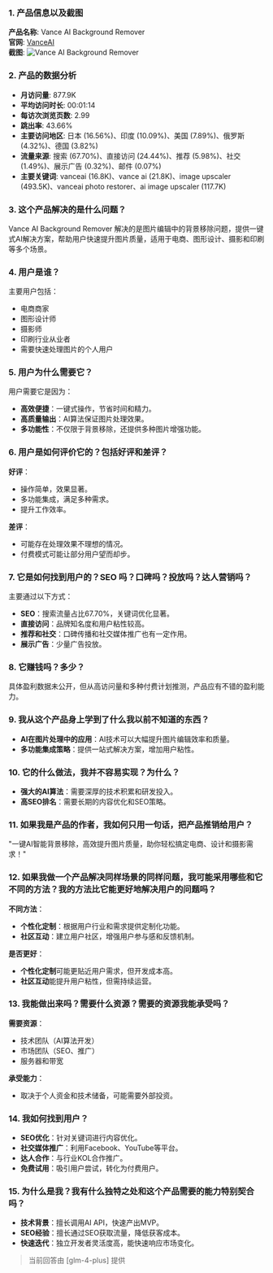 ### 1. 产品信息以及截图

**产品名称**: Vance AI Background Remover  
**官网**: [VanceAI](https://vanceai.com)  
**截图**: ![Vance AI Background Remover](https://cdn-images.toolify.ai/169150986001924174.jpg)

### 2. 产品的数据分析

- **月访问量**: 877.9K
- **平均访问时长**: 00:01:14
- **每访次浏览页数**: 2.99
- **跳出率**: 43.66%
- **主要访问地区**: 日本 (16.56%)、印度 (10.09%)、美国 (7.89%)、俄罗斯 (4.32%)、德国 (3.82%)
- **流量来源**: 搜索 (67.70%)、直接访问 (24.44%)、推荐 (5.98%)、社交 (1.49%)、展示广告 (0.32%)、邮件 (0.07%)
- **主要关键词**: vanceai (16.8K)、vance ai (21.8K)、image upscaler (493.5K)、vanceai photo restorer、ai image upscaler (117.7K)

### 3. 这个产品解决的是什么问题？

Vance AI Background Remover 解决的是图片编辑中的背景移除问题，提供一键式AI解决方案，帮助用户快速提升图片质量，适用于电商、图形设计、摄影和印刷等多个场景。

### 4. 用户是谁？

主要用户包括：
- 电商商家
- 图形设计师
- 摄影师
- 印刷行业从业者
- 需要快速处理图片的个人用户

### 5. 用户为什么需要它？

用户需要它是因为：
- **高效便捷**：一键式操作，节省时间和精力。
- **高质量输出**：AI算法保证图片处理效果。
- **多功能性**：不仅限于背景移除，还提供多种图片增强功能。

### 6. 用户是如何评价它的？包括好评和差评？

**好评**：
- 操作简单，效果显著。
- 多功能集成，满足多种需求。
- 提升工作效率。

**差评**：
- 可能存在处理效果不理想的情况。
- 付费模式可能让部分用户望而却步。

### 7. 它是如何找到用户的？SEO 吗？口碑吗？投放吗？达人营销吗？

主要通过以下方式：
- **SEO**：搜索流量占比67.70%，关键词优化显著。
- **直接访问**：品牌知名度和用户粘性较高。
- **推荐和社交**：口碑传播和社交媒体推广也有一定作用。
- **展示广告**：少量广告投放。

### 8. 它赚钱吗？多少？

具体盈利数据未公开，但从高访问量和多种付费计划推测，产品应有不错的盈利能力。

### 9. 我从这个产品身上学到了什么我以前不知道的东西？

- **AI在图片处理中的应用**：AI技术可以大幅提升图片编辑效率和质量。
- **多功能集成策略**：提供一站式解决方案，增加用户粘性。

### 10. 它的什么做法，我并不容易实现？为什么？

- **强大的AI算法**：需要深厚的技术积累和研发投入。
- **高SEO排名**：需要长期的内容优化和SEO策略。

### 11. 如果我是产品的作者，我如何只用一句话，把产品推销给用户？

"一键AI智能背景移除，高效提升图片质量，助你轻松搞定电商、设计和摄影需求！"

### 12. 如果我做一个产品解决同样场景的同样问题，我可能采用哪些和它不同的方法？我的方法比它能更好地解决用户的问题吗？

**不同方法**：
- **个性化定制**：根据用户行业和需求提供定制化功能。
- **社区互动**：建立用户社区，增强用户参与感和反馈机制。

**是否更好**：
- **个性化定制**可能更贴近用户需求，但开发成本高。
- **社区互动**能提升用户粘性，但需持续运营。

### 13. 我能做出来吗？需要什么资源？需要的资源我能承受吗？

**需要资源**：
- 技术团队（AI算法开发）
- 市场团队（SEO、推广）
- 服务器和带宽

**承受能力**：
- 取决于个人资金和技术储备，可能需要外部投资。

### 14. 我如何找到用户？

- **SEO优化**：针对关键词进行内容优化。
- **社交媒体推广**：利用Facebook、YouTube等平台。
- **达人合作**：与行业KOL合作推广。
- **免费试用**：吸引用户尝试，转化为付费用户。

### 15. 为什么是我？我有什么独特之处和这个产品需要的能力特别契合吗？

- **技术背景**：擅长调用AI API，快速产出MVP。
- **SEO经验**：擅长通过SEO获取流量，降低获客成本。
- **快速迭代**：独立开发者灵活度高，能快速响应市场变化。

> 当前回答由 [glm-4-plus] 提供